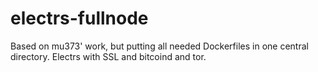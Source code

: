 # electrs-fullnode
Based on mu373' work, but putting all needed Dockerfiles in one central directory.
Electrs with SSL and bitcoind and tor.
